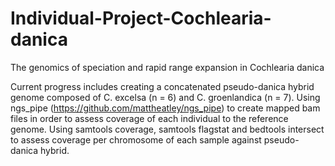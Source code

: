 # Individual-Project-Cochlearia-danica
 The genomics of speciation and rapid range expansion in Cochlearia danica
 
 Current progress includes creating a concatenated pseudo-danica hybrid genome composed of C. excelsa (n = 6) and C. groenlandica (n = 7).
Using ngs_pipe (https://github.com/mattheatley/ngs_pipe) to create mapped bam files in order to assess coverage of each individual to the reference genome.
Using samtools coverage, samtools flagstat and bedtools intersect to assess coverage per chromosome of each sample against pseudo-danica hybrid.
